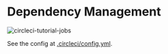 # Dependency Management

![circleci-tutorial-jobs](https://user-images.githubusercontent.com/4063887/153124438-caddfc94-9b91-4df0-976c-d84baca37232.png)

See the config at [.circleci/config.yml](.circleci/config.yml).
